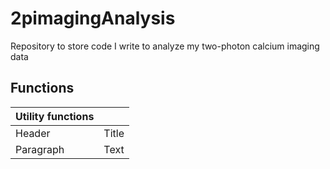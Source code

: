 # 2pimagingAnalysis
Repository to store code I write to analyze my two-photon calcium imaging data

## Functions

| Utility functions      |  |
| ----------- | ----------- |
| Header      | Title       |
| Paragraph   | Text        |
